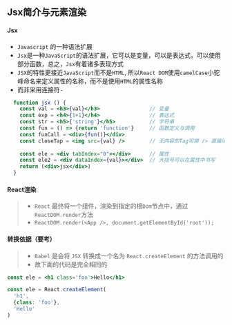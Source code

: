 ## Jsx简介与元素渲染

#### Jsx

* `Javascript` 的一种语法扩展
* `Jsx`是一种`JavaScript`的语法扩展，它可以是变量，可以是表达式，可以使用部分函数，总之，`Jsx`有着诸多表现方式
* `JSX`的特性更接近`JavaScript`而不是`HTML`, 所以`React DOM`使用`camelCase`小驼峰命名来定义属性的名称，而不是使用`HTML`的属性名称</li>
* 而非采用连接符`-`

```jsx
  function jsx () {
    const val = <h3>{val}</h3>                // 变量
    const exp = <h4>{1+1}</h4>                // 表达式
    const str = <h5>{'string'}</h5>           // 字符串
    const fun = () => {return 'function'}     // 函数定义与调用
    const funCall = <div>{fun()}</div>
    const closeTap = <img src={val} />        // 无内容的Tag可用 /> 直接闭合
    
    const ele = <div tabIndex="0"></div>      // 属性
    const ele2 = <div dataIndex={val}></div>  // 大括号可以在属性中书写
    return (<div>jsx</div>)
  }
```

#### React渲染

> * `React` 最终将一个组件，渲染到指定的根`Dom`节点中，通过 `ReactDOM.render`方法
> * `ReactDOM.render(<App />, document.getElementById('root'));`


#### 转换依据（要考）

> * `Babel` 是会将 `JSX` 转换成一个名为 `React.createElement` 的方法调用的
> * 故下面的代码是完全相同的

```jsx
const ele = <h1 class='foo'>Hello</h1>

const ele = React.createElement(
  'h1',
  {class: 'foo'},
  'Hello'
)
```


